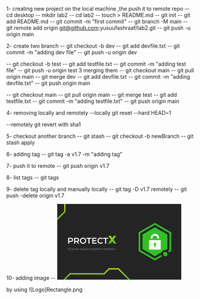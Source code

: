 1- creating new project on the local machine ,the push it to remote repo
-- cd desktop 
-- mkdir lab2 
-- cd lab2
-- touch > README.md
-- git init
-- git add README.md
-- git commit -m "first commit"
-- git branch -M main
-- git remote add origin git@github.com:yusuufashraaf/lab2.git
-- git push -u origin main

2- create two branch 
 -- git checkout -b dev 
 -- git add devfile.txt
 -- git commit -m "adding dev file"
 -- git push -u origin dev
 
  -- git checkout -b test 
 -- git add testfile.txt
 -- git commit -m "adding test file"
 -- git push -u origin test
3 merging them
-- git checkout main
-- git pull origin main
-- git merge dev
-- git add devfile.txt
-- git commit -m "adding devfile.txt"
-- git push origin main

-- git checkout main
-- git pull origin main
-- git merge test
-- git add testfile.txt
-- git commit -m "adding testfile.txt"
-- git push origin main

4- removing locally and remotely
--locally 
git reset --hard HEAD~1

--remotely
git revert with sha1

5- checkout another branch
-- git stash 
-- git checkout -b newBranch
-- git stash apply

6- adding tag
-- git tag -a v1.7 -m "adding tag"

7- push it to remote
-- git push origin v1.7

8- list tags
-- git tags

9- delete tag locally and manually
locally
-- git tag -D v1.7
remotely
-- git push -delete origin v1.7

10- adding image
-- ![Logo](Rectangle.png)

by using ![Logo]Rectangle.png
